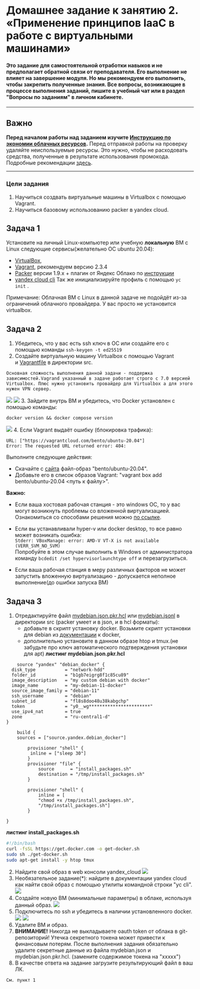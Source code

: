# Домашнее задание к занятию 2. «Применение принципов IaaC в работе с виртуальными машинами»

#### Это задание для самостоятельной отработки навыков и не предполагает обратной связи от преподавателя. Его выполнение не влияет на завершение модуля. Но мы рекомендуем его выполнить, чтобы закрепить полученные знания. Все вопросы, возникающие в процессе выполнения заданий, пишите в учебный чат или в раздел "Вопросы по заданиям" в личном кабинете.



---

## Важно

**Перед началом работы над заданием изучите [Инструкцию по экономии облачных ресурсов](https://github.com/netology-code/devops-materials/blob/master/cloudwork.MD).** Перед отправкой работы на проверку удаляйте неиспользуемые ресурсы. Это нужно, чтобы не расходовать средства, полученные в результате использования промокода. Подробные рекомендации [здесь](https://github.com/netology-code/virt-homeworks/blob/virt-11/r/README.md).

---

### Цели задания

1. Научиться создвать виртуальные машины в Virtualbox с помощью Vagrant.
2. Научиться базовому использованию packer в yandex cloud.

## Задача 1


Установите на личный Linux-компьютер или учебную **локальную** ВМ с Linux следующие сервисы(желательно ОС ubuntu 20.04):

- [VirtualBox](https://www.virtualbox.org/),
- [Vagrant](https://github.com/netology-code/devops-materials), рекомендуем версию 2.3.4
- [Packer](https://github.com/netology-code/devops-materials/blob/master/README.md) версии 1.9.х + плагин от Яндекс Облако по [инструкции](https://cloud.yandex.ru/docs/tutorials/infrastructure-management/packer-quickstart)
- [уandex cloud cli](https://cloud.yandex.com/ru/docs/cli/quickstart) Так же инициализируйте профиль с помощью `yc init` .

Примечание: Облачная ВМ с Linux в данной задаче не подойдёт из-за ограничений облачного провайдера. У вас просто не установится virtualbox.

## Задача 2


1. Убедитесь, что у вас есть ssh ключ в ОС или создайте его с помощью команды `ssh-keygen -t ed25519`
2. Создайте виртуальную машину Virtualbox с помощью Vagrant и [Vagrantfile](https://github.com/netology-code/virtd-homeworks/blob/shvirtd-1/05-virt-02-iaac/src/Vagrantfile) в директории src.
```
Основная сложность выполнения данной задачи - поддержка зависимостей.Vagrand указанный в задаче работает строго с 7.0 версией Virtualbox. Плюс нужно установить провайдер для Virtualbox а для этого нужен VPN сервер.
```
![](Снимок%20экрана%20от%202025-01-21%2023-20-57.png)
![](Pasted%20image%2020250122211827.png)
3. Зайдите внутрь ВМ и убедитесь, что Docker установлен с помощью команды:

```
docker version && docker compose version
```
![](Снимок%20экрана%20от%202025-01-21%2023-41-49.png)
4. Если Vagrant выдаёт ошибку (блокировка трафика):

```
URL: ["https://vagrantcloud.com/bento/ubuntu-20.04"]     
Error: The requested URL returned error: 404:
```

Выполните следующие действия:

- Скачайте с [сайта](https://app.vagrantup.com/bento/boxes/ubuntu-20.04) файл-образ "bento/ubuntu-20.04".
- Добавьте его в список образов Vagrant: "vagrant box add bento/ubuntu-20.04 <путь к файлу>".

**Важно:**

- Если ваша хостовая рабочая станция - это windows ОС, то у вас могут возникнуть проблемы со вложенной виртуализацией. Ознакомиться со cпособами решения можно [по ссылке](https://www.comss.ru/page.php?id=7726).
    
- Если вы устанавливали hyper-v или docker desktop, то все равно может возникать ошибка:  
    `Stderr: VBoxManage: error: AMD-V VT-X is not available (VERR_SVM_NO_SVM)`  
    Попробуйте в этом случае выполнить в Windows от администратора команду `bcdedit /set hypervisorlaunchtype off` и перезагрузиться.
    
- Если ваша рабочая станция в меру различных факторов не может запустить вложенную виртуализацию - допускается неполное выполнение(до ошибки запуска ВМ)
    

## Задача 3

1. Отредактируйте файл [mydebian.json.pkr.hcl](https://github.com/netology-code/virtd-homeworks/blob/shvirtd-1/05-virt-02-iaac/src/mydebian.json.pkr.hcl) или [mydebian.jsonl](https://github.com/netology-code/virtd-homeworks/blob/shvirtd-1/05-virt-02-iaac/src/mydebian.json) в директории src (packer умеет и в json, и в hcl форматы):
    - добавьте в скрипт установку docker. Возьмите скрипт установки для debian из [документации](https://docs.docker.com/engine/install/debian/) к docker,
    - дополнительно установите в данном образе htop и tmux.(не забудьте про ключ автоматического подтверждения установки для apt)
    **листинг mydebian.json.pkr.hcl**
```packer
    source "yandex" "debian_docker" {
  disk_type           = "network-hdd"
  folder_id           = "b1gb7eigrg8f1c85cu89"
  image_description   = "my custom debian with docker"
  image_name          = "my-debian-11-docker"
  source_image_family = "debian-11"
  ssh_username        = "debian"
  subnet_id           = "fl8s8doo48u38kabgchp"
  token               = "y0__wg***********************"
  use_ipv4_nat        = true
  zone                = "ru-central1-d"
}

	build {
  	sources = ["source.yandex.debian_docker"]

 	 	provisioner "shell" {
   		 inline = ["sleep 30"]
   		}
  		provisioner "file" {
    		source      = "install_packages.sh"
    		destination = "/tmp/install_packages.sh"
  		}

  		provisioner "shell" {
    		inline = [
      		"chmod +x /tmp/install_packages.sh",
      		"/tmp/install_packages.sh"]
  		}

}
```
**листинг install_packages.sh**
```bash
#!/bin/bash
curl -fsSL https://get.docker.com -o get-docker.sh
sudo sh ./get-docker.sh
sudo apt-get install -y htop tmux
```
2. Найдите свой образ в web консоли yandex_cloud
![](Снимок%20экрана%20от%202025-01-22%2019-42-25.png)
3. Необязательное задание(*): найдите в документации yandex cloud как найти свой образ с помощью утилиты командной строки "yc cli".
![](Снимок%20экрана%20от%202025-01-22%2019-41-58.png)
4. Создайте новую ВМ (минимальные параметры) в облаке, используя данный образ.
![](Снимок%20экрана%20от%202025-01-22%2019-44-39.png)
5. Подключитесь по ssh и убедитесь в наличии установленного docker.
![](Снимок%20экрана%20от%202025-01-22%2019-47-18.png)
![](Снимок%20экрана%20от%202025-01-22%2019-47-41.png)
6. Удалите ВМ и образ.
7. **ВНИМАНИЕ!** Никогда не выкладываете oauth token от облака в git-репозиторий! Утечка секретного токена может привести к финансовым потерям. После выполнения задания обязательно удалите секретные данные из файла mydebian.json и mydebian.json.pkr.hcl. (замените содержимое токена на "ххххх")
8. В качестве ответа на задание загрузите результирующий файл в ваш ЛК.
```
См. пункт 1 
```